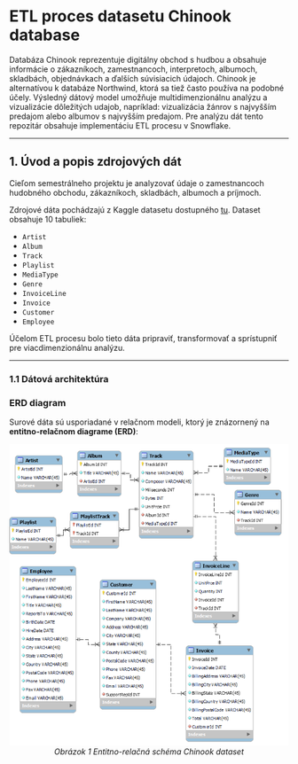 # **ETL proces datasetu Chinook database**

Databáza Chinook reprezentuje digitálny obchod s hudbou a obsahuje informácie o zákazníkoch, zamestnancoch, interpretoch, albumoch, skladbách, objednávkach a ďalších súvisiacich údajoch. Chinook je alternatívou k databáze Northwind, ktorá sa tiež často používa na podobné účely. Výsledný dátový model umožňuje multidimenzionálnu analýzu a vizualizácie dôležitých udajob, napríklad: vizualizácia žánrov s najvyšším predajom alebo albumov s najvyšším predajom. Pre analýzu dát tento repozitár obsahuje implementáciu ETL procesu v Snowflake.

---
## **1. Úvod a popis zdrojových dát**
Cieľom semestrálneho projektu je analyzovať údaje o zamestnancoch hudobného obchodu, zákazníkoch, skladbách, albumoch a príjmoch.

Zdrojové dáta pochádzajú z Kaggle datasetu dostupného [tu](https://www.kaggle.com/datasets/jacopoferretti/chinook-music-database/data). Dataset obsahuje 10 tabuliek:
- `Artist`
- `Album`
- `Track`
- `Playlist`
- `MediaType`
- `Genre`
- `InvoiceLine`
- `Invoice`
- `Customer`
- `Employee`

Účelom ETL procesu bolo tieto dáta pripraviť, transformovať a sprístupniť pre viacdimenzionálnu analýzu.

---
### **1.1 Dátová architektúra**

### **ERD diagram**
Surové dáta sú usporiadané v relačnom modeli, ktorý je znázornený na **entitno-relačnom diagrame (ERD)**:

<p align="center">
  <img src="https://github.com/LadislavSzabo/Chinook_db_LSZ/blob/main/Chinook_db_Erd_diagram.png" alt="ERD Schema">
  <br>
  <em>Obrázok 1 Entitno-relačná schéma Chinook dataset</em>
</p>
